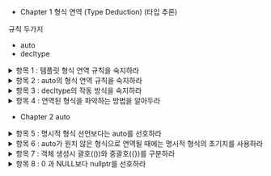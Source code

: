 - Chapter 1 형식 연역 (Type Deduction) (타입 추론)

규칙 두가지
- auto
- decltype

<details>
<summary>항목 1 : 템플릿 형식 연역 규칙을 숙지하라</summary>

auto는 템플릿에 대한 형식 연역 기반 작품

```cpp
template<typename T>
void f(ParamType param);
f(expr);
```

- 경우 1 : ParamType 이 포인터 또는 참조 형식이지만 보편 참조는 아님

```cpp
template<typename T>
void f(T& param);
int x = 27;
const int cx = x;
const int& rx = x;

f(x); // T : int, param : int&
f(cx); // T : const int, param : int&
f(rx); // T : const int, param : int&
```

```cpp
template<typename T>
void f(const T& param);
int x = 27;
const int cx = x;
const int& rx = x;

f(x); // T : int, param : int&
f(cx); // T : int, param : int&
f(rx); // T : int, param : int&
```

```cpp
template<typename T>
void f(T* param);
int x = 27;
const int* px = &x;

f(&x); // T : int, param : int*
f(px); // T : const int, param : const int*
```

경우 2 : ParamType이 보편참조임

```cpp
template<typename T>
void f(T&& param);
int x = 27;
const int cx = x;
const int& rx = x;

f(x); // T : int&, param : int&
f(cx); // T : const int&, param : int&
f(rx); // T : const int&, param : int&
f(27); // T : int, param : int&&
```

경우 3 : ParamType이 포인터도 아니고 참조도 아님

```cpp
template<typename T>
void f(T param);
int x = 27;
const int cx = x;
const int& rx = x;

f(x); // T : int, param : int
f(cx); // T : int, param : int
f(rx); // T : int, param : int

const char* const ptr = "string";
f(ptr) // const char*

```
배열 인수
```cpp
template<typename T>
void f(T& param);
f(name) // name은 배열

template<typename T, std::size_t N>
constexpr std::size_t arraySize ( T(&)[N]) noexcept
{
    return N;
}

```
함수 인수
```cpp
void someFunc(int, double);

template<typename T>
void f1(T param);

template<typename T>
void f2(T& param);
f1(someFunc); // void(*)(int, double)
f2(someFunc); // void(&)(int, double)

```

- 템플릿 형식 연역 도중에 참조 형식의 인수들은 비참조로 취급, 참조성 무시

- 보편 참조 매개변수에 대해 lvalue들은 특별하게 취급된다

- 값 전달 방식의 매개변수에 대한 형식 연역 과정에서 const 또는 volatile 인수는 비 const, 비 volatile 인수로 취급

- 템플릿 형식 연역과정에서 배열이나 함수 이름에 해당하는 인수는 포인터로 붕괴한다(decay). 단, 그런 인수가 참조를 초기화하는데 쓰이는 경우에는 포인터로 붕괴하지 않는다. 

</details>

<details>
<summary>항목 2 : auto의 형식 연역 규칙을 숙지하라</summary>

템플릿 타입추론과 동일, 하지만 유니폼 초기화에서 달라진다.

```cpp
int x3 = {27}
int x4{27} // 2014에서 int로 되게 고쳐짐
```
템플릿 타입추론과의 차이점은 `std::initializer_list`


함수 반환타입이나 람다 매개변수에 쓰인 auto는 템플릿 타입추론 규칙이 적용

</details>

<details>
<summary>항목 3 : decltype의 작동 방식을 숙지하라</summary>

`decltype(expresion)`

함수 반환타입이 매개변수 타입들에 의존하는 함수 템플릿을 선언할 때 주로 쓰임.

```cpp
template<typename Container, typename Index>
decltype(auto) authAndAccess(Container&& c, Index i)
{
    authenticateUser();
    return std::forward<Container>(c)[i];
}
```

- decltype(auto)인 이유 : index타입인 경우 왼값 참조 타입이여야하는데 auto인경우 그냥 타입으로 된다.
- std::forward<Container> : 오른값도 받아들일 수 있도록 했다.

괄호 하나 차이로 바뀔 수 있으므로 decltype(auto)는 주의깊게 사용하자

```cpp
decltype(auto) f1()
{
    int x = 0;
    return x;   // int
}

decltype(auto) f2()
{
    int x = 0;
    return (x); // int&
}
```

</details>

<details>
<summary>항목 4 : 연역된 형식을 파악하는 방법을 알아두라</summary>

컴파일러가 추론하는 타입을 IDE를 통해 파악하지만, 정확하지 않을 수 있기에 C++의 타입추론규칙들을 제대로 이해하자.


</details>

- Chapter 2 auto

<details>
<summary>항목 5 : 명시적 형식 선언보다는 auto를 선호하라</summary>

명시적으로 표현시 불일치가 일어 날 수 있는데(정확하게 알지 못하기 때문에),
auto는 형식 불일치가 발생하는 경우가 거의 없다. 타입추론에 대해 정확하게 알고 있다면 auto를 쓰면 리펙터링에도 편하다. 가독성이 좋아지고 타자도 적어진다.

단 정확하게 타입은 알고 쓰자.


</details>

<details>
<summary>항목 6 : auto가 원치 않은 형식으로 연역될 때에는 명시적 형식의 초기치를 사용하라</summary>

```cpp
double f();

auto a = static_cast<float>(f());
```
auto를 사용할때 대리자(proxy) 형식때문에 타입이 잘못 추론된다.

static_cast<>로 직접 타입을 바꿔주자.

</details>

</details>

<details>
<summary>항목 7 : 객체 생성시 괄호(())와 중괄호({})를 구분하라</summary>

중괄호 초기화시에는 std::initializer_list 를 생각해야한다.

예시 std::vector에서 괄호와 중괄호 선택의미가 차이가 있다.

템플릿안에서도 괄호와 중괄호의 차이를 유의하자.

</details>

<details>
<summary>항목 8 : 0 과 NULL보다 nullptr를 선호하라</summary>

pointer에 대한 건 nullptr로 확실하게 표현

정수 형식과 포인터 형식에 대한 오버로딩 조심


</details>
